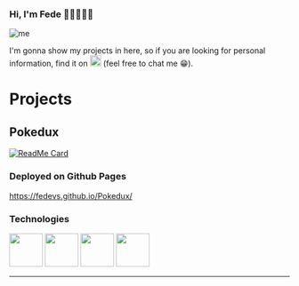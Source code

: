 ### Hi, I'm Fede 👋🏻👨🏼‍💻

![me](https://user-images.githubusercontent.com/86263343/213335553-09650828-d313-46fb-85ae-af7f6e6b5a1a.png)

I'm gonna show my projects in here, so if you are looking for personal information, find it on [<img src=https://user-images.githubusercontent.com/86263343/213340048-75cfd524-52a4-4ade-8fe3-5ddcb5d63de1.png width="20" height="20" alt="Linkedin logo">](https://www.linkedin.com/in/federicoponcela/?locale=en_US) (feel free to chat me 😁).

# Projects

## Pokedux

[![ReadMe Card](https://github-readme-stats-sigma-five.vercel.app/api/pin/?username=Fedevs&repo=Pokedux&show_owner=true)](https://github.com/Fedevs/Pokedux)  

### Deployed on Github Pages
https://fedevs.github.io/Pokedux/

### Technologies
[<img width="60" src="https://user-images.githubusercontent.com/86263343/213344497-5d8489bc-06af-423e-a588-c77cf1a1f57e.png"/>](https://reactjs.org/docs/getting-started.html) [<img width="60" src="https://user-images.githubusercontent.com/86263343/213344487-88d0022b-b542-439a-9784-ee57d2b1f343.png"/>](https://redux-toolkit.js.org/introduction/getting-started) [<img width="60" src="https://user-images.githubusercontent.com/86263343/216745349-788e5910-e504-4727-bc94-5cd773a02d2f.png"/>](https://reactrouter.com/en/main/start/tutorial) [<img width="60" src="https://user-images.githubusercontent.com/86263343/213885544-47015d45-a9b0-44f1-b6c4-ab44132809e3.svg"/>](https://docs.docker.com/compose/gettingstarted/)

---
